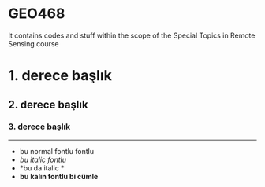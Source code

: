 # GEO468
 It contains codes and stuff within the scope of the Special Topics in Remote Sensing course
# 1. derece başlık
## 2. derece başlık
### 3. derece başlık

***
- bu normal fontlu fontlu
- _bu italic fontlu_
- *bu da italic *
- __bu kalın fontlu bi cümle__
